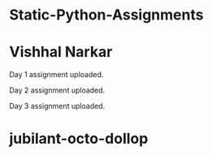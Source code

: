 # Static-Python-Assignments

# Vishhal Narkar

Day 1 assignment uploaded. 

Day 2 assignment uploaded.

Day 3 assignment uploaded.



# jubilant-octo-dollop 